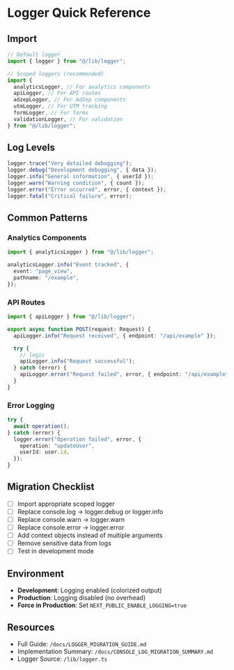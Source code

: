 # Logger Quick Reference

## Import

```typescript
// Default logger
import { logger } from "@/lib/logger";

// Scoped loggers (recommended)
import {
  analyticsLogger, // For analytics components
  apiLogger, // For API routes
  adzepLogger, // For AdZep components
  utmLogger, // For UTM tracking
  formLogger, // For forms
  validationLogger, // For validation
} from "@/lib/logger";
```

## Log Levels

```typescript
logger.trace("Very detailed debugging");
logger.debug("Development debugging", { data });
logger.info("General information", { userId });
logger.warn("Warning condition", { count });
logger.error("Error occurred", error, { context });
logger.fatal("Critical failure", error);
```

## Common Patterns

### Analytics Components

```typescript
import { analyticsLogger } from "@/lib/logger";

analyticsLogger.info("Event tracked", {
  event: "page_view",
  pathname: "/example",
});
```

### API Routes

```typescript
import { apiLogger } from "@/lib/logger";

export async function POST(request: Request) {
  apiLogger.info("Request received", { endpoint: "/api/example" });

  try {
    // logic
    apiLogger.info("Request successful");
  } catch (error) {
    apiLogger.error("Request failed", error, { endpoint: "/api/example" });
  }
}
```

### Error Logging

```typescript
try {
  await operation();
} catch (error) {
  logger.error("Operation failed", error, {
    operation: "updateUser",
    userId: user.id,
  });
}
```

## Migration Checklist

- [ ] Import appropriate scoped logger
- [ ] Replace console.log → logger.debug or logger.info
- [ ] Replace console.warn → logger.warn
- [ ] Replace console.error → logger.error
- [ ] Add context objects instead of multiple arguments
- [ ] Remove sensitive data from logs
- [ ] Test in development mode

## Environment

- **Development**: Logging enabled (colorized output)
- **Production**: Logging disabled (no overhead)
- **Force in Production**: Set `NEXT_PUBLIC_ENABLE_LOGGING=true`

## Resources

- Full Guide: `/docs/LOGGER_MIGRATION_GUIDE.md`
- Implementation Summary: `/docs/CONSOLE_LOG_MIGRATION_SUMMARY.md`
- Logger Source: `/lib/logger.ts`
